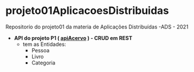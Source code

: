 # projeto01AplicacoesDistribuidas
Repositorío do projeto01 da materia de Aplicações Distribuídas -ADS - 2021 




* **API do  projeto P1  ( [apiAcervo](https://github.com/pedro-ibs/projeto01AplicacoesDistribuidas/tree/main/apiAcervo) ) - CRUD em REST**
    * tem as Entidades:
        * Pessoa
        * Livro
        * Categoria
